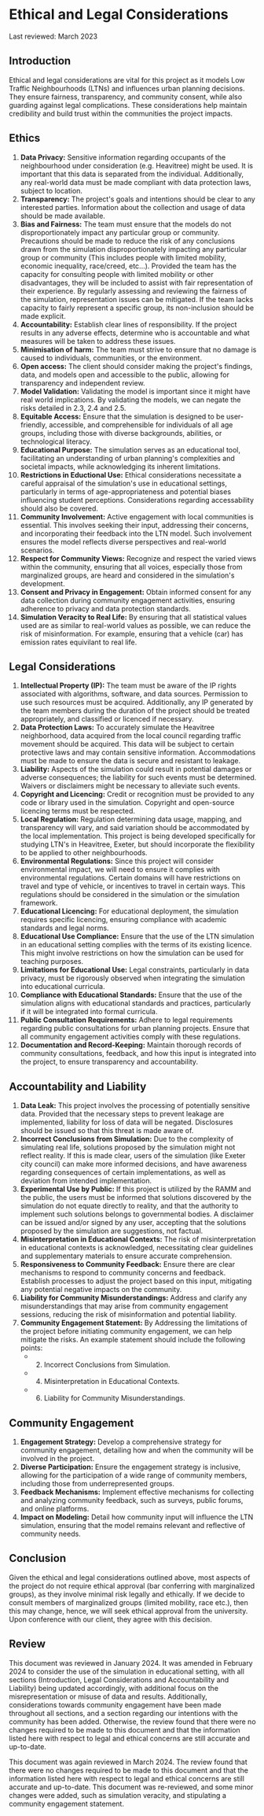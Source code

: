 # Ethical and Legal Considerations

Last reviewed: March 2023

## Introduction

Ethical and legal considerations are vital for this project as it models Low Traffic Neighbourhoods (LTNs) and influences urban planning decisions. They ensure fairness, transparency, and community consent, while also guarding against legal complications. These considerations help maintain credibility and build trust within the communities the project impacts.  


## Ethics

1. **Data Privacy:** Sensitive information regarding occupants of the neighbourhood under consideration (e.g. Heavitree) might be used. It is important that this data is separated from the individual. Additionally, any real-world data must be made compliant with data protection laws, subject to location.
2. **Transparency:** The project's goals and intentions should be clear to any interested parties. Information about the collection and usage of data should be made available. 
3. **Bias and Fairness:** The team must ensure that the models do not disproportionately impact any particular group or community. Precautions should be made to reduce the risk of any conclusions drawn from the simulation disproportionately impacting any particular group or community (This includes people with limited mobility, economic inequality, race/creed, etc...). Provided the team has the capacity for consulting people with limited mobility or other disadvantages, they will be included to assist with fair representation of their experience. By regularly assessing and reviewing the fairness of the simulation, representation issues can be mitigated. If the team lacks capacity to fairly represent a specific group, its non-inclusion should be made explicit.
4. **Accountability:** Establish clear lines of responsibility. If the project results in any adverse effects, determine who is accountable and what measures will be taken to address these issues. 
5. **Minimisation of harm:** The team must strive to ensure that no damage is caused to individuals, communities, or the environment.
6. **Open access:** The client should consider making the project's findings, data, and models open and accessible to the public, allowing for transparency and independent review.
7. **Model Validation:** Validating the model is important since it might have real world implications. By validating the models, we can negate the risks detailed in 2.3, 2.4 and 2.5. 
8. **Equitable Access:** Ensure that the simulation is designed to be user-friendly, accessible, and comprehensible for individuals of all age groups, including those with diverse backgrounds, abilities, or technological literacy.
9. **Educational Purpose:** The simulation serves as an educational tool, facilitating an understanding of urban planning's complexities and societal impacts, while acknowledging its inherent limitations.
10. **Restrictions in Eductional Use:** Ethical considerations necessitate a careful appraisal of the simulation's use in educational settings, particularly in terms of age-appropriateness and potential biases influencing student perceptions. Considerations regarding accessability should also be covered.
11. **Community Involvement:** Active engagement with local communities is essential. This involves seeking their input, addressing their concerns, and incorporating their feedback into the LTN model. Such involvement ensures the model reflects diverse perspectives and real-world scenarios.
12. **Respect for Community Views:** Recognize and respect the varied views within the community, ensuring that all voices, especially those from marginalized groups, are heard and considered in the simulation's development.
13. **Consent and Privacy in Engagement:** Obtain informed consent for any data collection during community engagement activities, ensuring adherence to privacy and data protection standards.
14. **Simulation Veracity to Real Life:** By ensuring that all statistical values used are as similar to real-world values as possible, we can reduce the risk of misinformation. For example, ensuring that a vehicle (car) has emission rates equivilant to real life.

 
## Legal Considerations

1. **Intellectual Property (IP):** The team must be aware of the IP rights associated with algorithms, software, and data sources. Permission to use such resources must be acquired. Additionally, any IP generated by the team members during the duration of the project should be treated appropriately, and classified or licenced if necessary. 
2. **Data Protection Laws:** To accurately simulate the Heavitree neighborhood, data acquired from the local council regarding traffic movement should be acquired. This data will be subject to certain protective laws and may contain sensitive information. Accommodations must be made to ensure the data is secure and resistant to leakage.
3. **Liability:** Aspects of the simulation could result in potential damages or adverse consequences; the liability for such events must be determined. Waivers or disclaimers might be necessary to alleviate such events. 
4. **Copyright and Licencing:** Credit or recognition must be provided to any code or library used in the simulation. Copyright and open-source licencing terms must be respected. 
5. **Local Regulation:** Regulation determining data usage, mapping, and transparency will vary, and said variation should be accommodated by the local implementation. This project is being developed specifically for studying LTN's in Heavitree, Exeter, but should incorporate the flexibility to be applied to other neighbourhoods. 
6. **Environmental Regulations:** Since this project will consider environmental impact, we will need to ensure it complies with environmental regulations. Certain domains will have restrictions on travel and type of vehicle, or incentives to travel in certain ways. This regulations should be considered in the simulation or the simulation framework.
7. **Educational Licencing:** For educational deployment, the simulation requires specific licencing, ensuring compliance with academic standards and legal norms.
8. **Educational Use Compliance:** Ensure that the use of the LTN simulation in an educational setting complies with the terms of its existing licence. This might involve restrictions on how the simulation can be used for teaching purposes.
9. **Limitations for Educational Use:** Legal constraints, particularly in data privacy, must be rigorously observed when integrating the simulation into educational curricula.
10. **Compliance with Educational Standards:** Ensure that the use of the simulation aligns with educational standards and practices, particularly if it will be integrated into formal curricula.
11. **Public Consultation Requirements:** Adhere to legal requirements regarding public consultations for urban planning projects. Ensure that all community engagement activities comply with these regulations.
12. **Documentation and Record-Keeping:** Maintain thorough records of community consultations, feedback, and how this input is integrated into the project, to ensure transparency and accountability.


## Accountability and Liability

1. **Data Leak:** This project involves the processing of potentially sensitive data. Provided that the necessary steps to prevent leakage are implemented, liability for loss of data will be negated. Disclosures should be issued so that this threat is made aware of. 
2. **Incorrect Conclusions from Simulation:** Due to the complexity of simulating real life, solutions proposed by the simulation might not reflect reality. If this is made clear, users of the simulation (like Exeter city council) can make more informed decisions, and have awareness regarding consequences of certain implementations, as well as deviation from intended implementation. 
3. **Experimental Use by Public:** If this project is utilized by the RAMM and the public, the users must be informed that solutions discovered by the simulation do not equate directly to reality, and that the authority to implement such solutions belongs to governmental bodies. A disclaimer can be issued and/or signed by any user, accepting that the solutions proposed by the simulation are suggestions, not factual.
4. **Misinterpretation in Educational Contexts:** The risk of misinterpretation in educational contexts is acknowledged, necessitating clear guidelines and supplementary materials to ensure accurate comprehension.
5. **Responsiveness to Community Feedback:** Ensure there are clear mechanisms to respond to community concerns and feedback. Establish processes to adjust the project based on this input, mitigating any potential negative impacts on the community.
6. **Liability for Community Misunderstandings:** Address and clarify any misunderstandings that may arise from community engagement sessions, reducing the risk of misinformation and potential liability.
7. **Community Engagement Statement:** By Addressing the limitations of the project before initiating community engagement, we can help mitigate the risks. An example statement should include the following points:
   - 2. Incorrect Conclusions from Simulation.
   - 4. Misinterpretation in Educational Contexts.
   - 6. Liability for Community Misunderstandings.


## Community Engagement

1. **Engagement Strategy:** Develop a comprehensive strategy for community engagement, detailing how and when the community will be involved in the project.
2. **Diverse Participation:** Ensure the engagement strategy is inclusive, allowing for the participation of a wide range of community members, including those from underrepresented groups.
3. **Feedback Mechanisms:** Implement effective mechanisms for collecting and analyzing community feedback, such as surveys, public forums, and online platforms.
4. **Impact on Modeling:** Detail how community input will influence the LTN simulation, ensuring that the model remains relevant and reflective of community needs.


## Conclusion

Given the ethical and legal considerations outlined above, most aspects of the project do not require ethical approval (bar conferring with marginalized groups), as they involve minimal risk legally and ethically. If we decide to consult members of marginalized groups (limited mobility, race etc.), then this may change, hence, we will seek ethical approval from the university. Upon conference with our client, they agree with this decision.


## Review

This document was reviewed in January 2024. It was amended in February 2024 to consider the use of the simulation in educational setting, with all sections (Introduction, Legal Considerations and Accountability and Liability) being updated accordingly, with additional focus on the misrepresentation or misuse of data and results. Additionally, considerations towards community engagement have been made throughout all sections, and a section regarding our intentions with the community has been added. Otherwise, the review found that there were no changes required to be made to this document and that the information listed here with respect to legal and ethical concerns are still accurate and up-to-date.

This document was again reviewed in March 2024. The review found that there were no changes required to be made to this document and that the information listed here with respect to legal and ethical concerns are still accurate and up-to-date.
This document was re-reviewed, and some minor changes were added, such as simulation veracity, and stipulating a community engagement statement.
